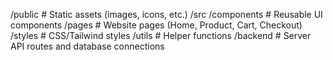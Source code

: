 /public          # Static assets (images, icons, etc.)
/src
  /components    # Reusable UI components
  /pages         # Website pages (Home, Product, Cart, Checkout)
  /styles        # CSS/Tailwind styles
  /utils         # Helper functions
  /backend       # Server API routes and database connections

